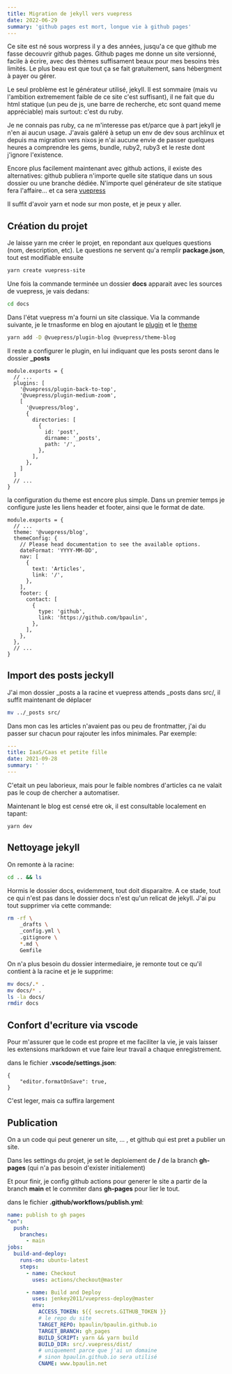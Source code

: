 ```yaml
---
title: Migration de jekyll vers vuepress
date: 2022-06-29
summary: 'github pages est mort, longue vie à github pages'
---
```


Ce site est né sous worpress il y a des années, jusqu'a ce que github me fasse decouvrir github pages. Github pages me donne un site versionné, facile à écrire, avec des thèmes suffisament beaux pour mes besoins très limités. Le plus beau est que tout ça se fait gratuitement, sans hébergment à payer ou gérer.

Le seul problème est le générateur utilisé, jekyll. Il est sommaire (mais vu l'ambition extremement faible de ce site c'est suffisant), il ne fait que du html statique (un peu de js, une barre de recherche, etc sont quand meme appréciable) mais surtout: c'est du ruby.

Je ne connais pas ruby, ca ne m'interesse pas et/parce que à part jekyll je n'en ai aucun usage. J'avais galéré à setup un env de dev sous archlinux et depuis ma migration vers nixos je n'ai aucune envie de passer quelques heures a comprendre les gems, bundle, ruby2, ruby3 et le reste dont j'ignore l'existence.

Encore plus facilement maintenant avec github actions, il existe des alternatives: github publiera n'importe quelle site statique dans un sous dossier ou une branche dédiée. N'importe quel générateur de site statique fera l'affaire... et ca sera [vuepress](https://vuepress.vuejs.org/)

Il suffit d'avoir yarn et node sur mon poste, et je peux y aller.

## Création du projet

Je laisse yarn me créer le projet, en repondant aux quelques questions (nom, description, etc). Le questions ne servent qu'a remplir **package.json**, tout est modifiable ensuite

```bash
yarn create vuepress-site
```

Une fois la commande terminée un dossier **docs** apparait avec les sources de vuepress, je vais dedans:

```bash
cd docs
```

Dans l'état vuepress m'a fourni un site classique. Via la commande suivante, je le trnasforme en blog en ajoutant le [plugin](https://vuepress-plugin-blog.billyyyyy3320.com/) et le [theme](https://vuepress-theme-blog.billyyyyy3320.com/)

```bash
yarn add -D @vuepress/plugin-blog @vuepress/theme-blog
```

Il reste a configurer le plugin, en lui indiquant que les posts seront dans le dossier **_posts**

```js{6-17}
module.exports = {
  // ...
  plugins: [
    '@vuepress/plugin-back-to-top',
    '@vuepress/plugin-medium-zoom',
    [
      '@vuepress/blog',
      {
        directories: [
          {
            id: 'post',
            dirname: '_posts',
            path: '/',
          },
        ],
      },
    ]
  ]
  // ...
}
```

la configuration du theme est encore plus simple. Dans un premier temps je configure juste les liens header et footer, ainsi que le format de date.

```js{3-21}
module.exports = {
  // ...
  theme: '@vuepress/blog',
  themeConfig: {
    // Please head documentation to see the available options.
    dateFormat: 'YYYY-MM-DD',
    nav: [
      {
        text: 'Articles',
        link: '/',
      },
    ],
    footer: {
      contact: [
        {
          type: 'github',
          link: 'https://github.com/bpaulin',
        },
      ],
    },
  },
  // ...
}
```

## Import des posts jeckyll

J'ai mon dossier _posts a la racine et vuepress attends _posts dans src/, il suffit maintenant de déplacer

```bash
mv ../_posts src/
```

Dans mon cas les articles n'avaient pas ou peu de frontmatter, j'ai du passer sur chacun pour rajouter les infos minimales. Par exemple:

```yaml
---
title: IaaS/Caas et petite fille
date: 2021-09-28
summary: ' '
---
```

C'etait un peu laborieux, mais pour le faible nombres d'articles ca ne valait pas le coup de chercher a automatiser.

Maintenant le blog est censé etre ok, il est consultable localement en tapant:

```
yarn dev
```

## Nettoyage jekyll

On remonte à la racine:

```bash
cd .. && ls
```

Hormis le dossier docs, evidemment, tout doit disparaitre. A ce stade, tout ce qui n'est pas dans le dossier docs n'est qu'un relicat de jekyll. J'ai pu tout supprimer via cette commande:

```bash
rm -rf \
    _drafts \
    _config.yml \
    .gitignore \
    *.md \
    Gemfile
```

On n'a plus besoin du dossier intermediaire, je remonte tout ce qu'il contient à la racine et je le supprime:

```bash
mv docs/.* .
mv docs/* .
ls -la docs/
rmdir docs
```

## Confort d'ecriture via vscode

Pour m'assurer que le code est propre et me faciliter la vie, je vais laisser les extensions markdown et vue faire leur travail a chaque enregistrement.

dans le fichier **.vscode/settings.json**:

```jsonc
{
    "editor.formatOnSave": true,
}
```

C'est leger, mais ca suffira largement

## Publication

On a un code qui peut generer un site, ... , et github qui est pret a publier un site.

Dans les settings du projet, je set le deploiement de **/** de la branch **gh-pages** (qui n'a pas besoin d'exister initialement)

Et pour finir, je config github actions pour generer le site a partir de la branch **main** et le commiter dans **gh-pages** pour lier le tout.

dans le fichier **.github/workflows/publish.yml**:

```yaml
name: publish to gh pages
"on":
  push:
    branches:
      - main
jobs:
  build-and-deploy:
    runs-on: ubuntu-latest
    steps:
      - name: Checkout
        uses: actions/checkout@master

      - name: Build and Deploy
        uses: jenkey2011/vuepress-deploy@master
        env:
          ACCESS_TOKEN: ${{ secrets.GITHUB_TOKEN }}
          # le repo du site
          TARGET_REPO: bpaulin/bpaulin.github.io
          TARGET_BRANCH: gh_pages
          BUILD_SCRIPT: yarn && yarn build
          BUILD_DIR: src/.vuepress/dist/
          # uniquement parce que j'ai un domaine
          # sinon bpaulin.github.io sera utilisé
          CNAME: www.bpaulin.net
```
